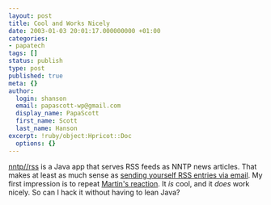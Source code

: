 ```yaml
---
layout: post
title: Cool and Works Nicely
date: 2003-01-03 20:01:17.000000000 +01:00
categories:
- papatech
tags: []
status: publish
type: post
published: true
meta: {}
author:
  login: shanson
  email: papascott-wp@gmail.com
  display_name: PapaScott
  first_name: Scott
  last_name: Hanson
excerpt: !ruby/object:Hpricot::Doc
  options: {}
---
```

<p><a title="nntp//rss" href="http://www.methodize.org/nntprss">nntp//rss</a> is a Java app that serves RSS feeds as NNTP news articles. That makes at least as much sense as <a href="http://diveintomark.org/archives/2002/08/21.html#one_hundred_and_one_uses_for_a_dead_parser">sending yourself RSS entries via email</a>. My first impression is to repeat <a href="http://traumwind.tierpfad.de/blog/?detail=2003-01-03_15-16">Martin's reaction</a>. It <em>is</em> cool, and it <em>does</em> work nicely. So can I hack it without having to lean Java?</p>

